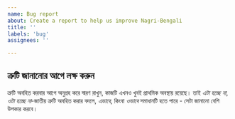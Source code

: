 ```yaml
---
name: Bug report
about: Create a report to help us improve Nagri-Bengali
title: ''
labels: 'bug'
assignees: ''

---
```


## ত্রুটি জানানোর আগে লক্ষ করুন

ত্রুটি অবহিত করবার আগে অনুগ্রহ করে স্মরণ রাখুন, কাজটি এখনও খুবই প্রাথমিক অবস্থায় রয়েছে। তাই _এটা হচ্ছে না_, _ওটা হচ্ছে না_-জাতীয় ত্রুটি অবহিত করার বদলে, _এভাবে_, কিংবা _ওভাবে_ সমাধানটি হতে পারে - সেটা জানানো বেশি উপকার করবে।